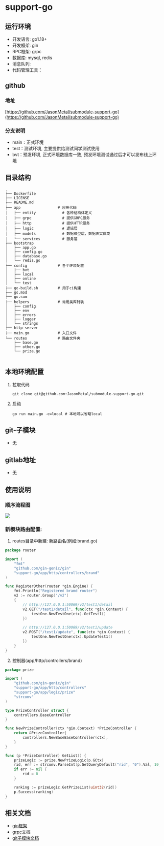 # support-go




## 运行环境

- 开发语言: go1.18+
- 开发框架: gin
- RPC框架: grpc
- 数据库: mysql, redis
- 消息队列: 
- 代码管理工具：

## github

### 地址

[https://github.com/JasonMetal/submodule-support-go](https://github.com/JasonMetal/submodule-support-go)

### 分支说明

- main：正式环境
- test：测试环境, 主要提供给测试同学测试使用
- bvt：预发环境, 正式环境数据库一致, 预发环境测试通过后才可以发布线上环境

## 目录结构

``` 
.
├── Dockerfile          
├── LICENSE
├── README.md
├── app                 # 应用代码
│   ├── entity            # 各种结构体定义
│   ├── grpc              # 提供GRPC服务
│   ├── http              # 提供HTTP服务
│   ├── logic             # 逻辑层
│   ├── models            # 数据模型层，数据表实体类
│   └── services          # 服务层
├── bootstrap          
│   ├── app.go
│   ├── config.go
│   ├── database.go
│   └── redis.go 
├── config              # 各个环境配置
│   ├── bvt
│   ├── local
│   ├── online
│   └── test
├── go-build.sh         # 用于ci构建
├── go.mod
├── go.sum
├── helpers             # 常用类库封装
│   ├── config
│   ├── env
│   ├── errors
│   ├── logger
│   └── strings
├── http-server
├── main.go             # 入口文件
└── routes              # 路由文件夹
    ├── base.go
    ├── other.go
    └── prize.go    
    
```

## 本地环境配置

1. 拉取代码
    ```shell
    git clone git@github.com:JasonMetal/submodule-support-go.git
    ```


2. 启动

   ```shell
   go run main.go -e=local # 本地可以省略local
   ```

## git-子模块
 - 无

## gitlab地址
- 无


## 使用说明
###  顺序流程图

![](https://static.manyidea.cloud/dev/uploads/uploadfile/images/20220407/img20407112944001599126087.png)



### 新模块路由配置:

1. routes目录中新建: 新路由名(例如:brand.go)

```go
package router

import (
	"fmt"
	"github.com/gin-gonic/gin"
	"support-go/app/http/controllers/brand"
)

func RegisterOther(router *gin.Engine) {
	fmt.Println("Registered brand router")
	v2 := router.Group("/v2")
	{
		// http://127.0.0.1:50069/v2/test1/detail
		v2.GET("/test1/detail", func(ctx *gin.Context) {
			testOne.NewTestOne(ctx).GetTest1()
		})
		
		// http://127.0.0.1:50069/v2/test1/update
		v2.POST("/test1/update", func(ctx *gin.Context) {
			testOne.NewTestOne(ctx).UpdateTest1()
		})
	}
}

```
2. 控制器(app/http/controllers/brand)
```go
package prize

import (
	"github.com/gin-gonic/gin"
	"support-go/app/http/controllers"
	"support-go/app/logic/prize"
	"strconv"
)

type PrizeController struct {
	controllers.BaseController
}

func NewPrizeController(ctx *gin.Context) *PrizeController {
	return &PrizeController{
		controllers.NewBaseBaseController(ctx),
	}
}

func (p *PrizeController) GetList() {
	prizeLogic := prize.NewPrizeLogic(p.GCtx)
	rid, err := strconv.ParseInt(p.GetQueryDefault("rid", "0").Val, 10, 32)
	if err != nil {
		rid = 0
	}

	ranking := prizeLogic.GetPrizeList(uint32(rid))
	p.Success(ranking)
}


```



## 相关文档

- [gin框架](https://github.com/gin-gonic/gin)
- [grpc文档](https://grpc.io/docs/)
- [git子模块文档](https://git-scm.com/book/zh/v2/Git-%E5%B7%A5%E5%85%B7-%E5%AD%90%E6%A8%A1%E5%9D%97)
